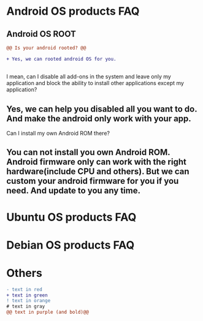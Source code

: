 # Android OS products FAQ 

## Android OS ROOT
```diff
@@ Is your android rooted? @@

+ Yes, we can rooted android OS for you.
```

## 
I mean, can I disable all add-ons in the system and leave only my application and block the ability to install other applications except my application? 
## Yes, we can help you disabled all you want to do. And make the android only work with your app.
Can I install my own Android ROM there?
## You can not install you own Android ROM. Android firmware only can work with the right hardware(include CPU and others). But we can custom your android firmware for you if you need. And update to you any time.

# Ubuntu OS products FAQ

# Debian OS products FAQ

# Others
```diff
- text in red
+ text in green
! text in orange
# text in gray
@@ text in purple (and bold)@@
```